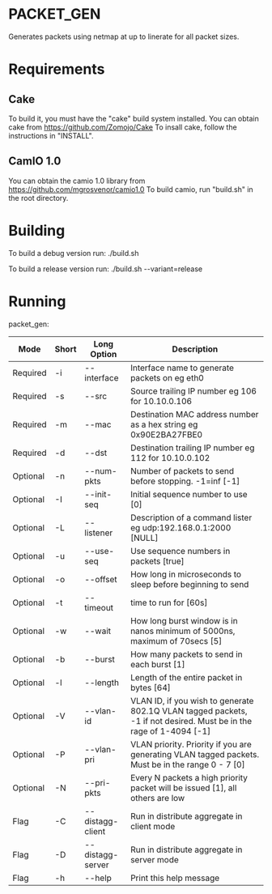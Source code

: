PACKET_GEN
==========

Generates packets using netmap at up to linerate for all packet sizes.

Requirements
============

Cake
-----
To build it, you must have the "cake" build system installed. 
You can obtain cake from https://github.com/Zomojo/Cake
To insall cake, follow the instructions in "INSTALL".

CamIO 1.0
---------
You can obtain the camio 1.0 library from 
https://github.com/mgrosvenor/camio1.0
To build camio, run "build.sh" in the root directory.


Building
========
To build a debug version run:
./build.sh

To build a release version run:
./build.sh --variant=release

Running
=======


packet_gen:

|Mode     |Short|Long Option      | Description                                                                  |
|---------|-----|-----------------|------------------------------------------------------------------------------|
|Required | -i  |--interface      |    Interface name to generate packets on eg eth0|
|Required | -s  |--src            |    Source trailing IP number eg 106 for 10.10.0.106 |
|Required | -m  |--mac            |    Destination MAC address number as a hex string eg 0x90E2BA27FBE0|
|Required | -d  |--dst            |    Destination trailing IP number eg 112 for 10.10.0.102|
|Optional | -n  |--num-pkts       |    Number of packets to send before stopping. -1=inf [-1]|
|Optional | -I  |--init-seq       |    Initial sequence number to use [0]|
|Optional | -L  |--listener       |    Description of a command lister eg udp:192.168.0.1:2000 [NULL]|
|Optional | -u  |--use-seq        |    Use sequence numbers in packets [true]|
|Optional | -o  |--offset         |    How long in microseconds to sleep before beginning to send|
|Optional | -t  |--timeout        |    time to run for [60s]|
|Optional | -w  |--wait           |    How long burst window is in nanos minimum of 5000ns, maximum of 70secs [5]|
|Optional | -b  |--burst          |    How many packets to send in each burst [1]|
|Optional | -l  |--length         |    Length of the entire packet in bytes [64]|
|Optional | -V  |--vlan-id        |    VLAN ID, if you wish to generate 802.1Q VLAN tagged packets, -1 if not desired. Must be in the rage of 1-4094 [-1]|
|Optional | -P  |--vlan-pri       |    VLAN priority. Priority if you are generating VLAN tagged packets. Must be in the range 0 - 7 [0]|
|Optional | -N  |--pri-pkts       |    Every N packets a high priority packet will be issued [1], all others are low|
|Flag     | -C  |--distagg-client |   Run in distribute aggregate in client mode|
|Flag     | -D  |--distagg-server |   Run in distribute aggregate in server mode|
|Flag     | -h  |--help           |    Print this help message|



